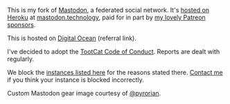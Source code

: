 This is my fork of [Mastodon](https://github.com/tootsuite/mastodon), a 
federated social network. It's [hosted on Heroku](https://ashfurrow.com/blog/running-mastodon-on-heroku/)
at [mastodon.technology](https://mastodon.technology), paid for in part by [my 
lovely Patreon sponsors](https://www.patreon.com/user?u=3581610).

This is hosted on [Digital Ocean](https://m.do.co/c/4a83a8a7aedf) (referral link).

I've decided to adopt the [TootCat Code of Conduct](https://github.com/TootCat/mastodon/wiki/Code-of-Conduct/41432d2c42ba9be52f2710b8b5c7b77f41271c0b).
Reports are dealt with regularly.

We block the [instances listed here](https://github.com/tootcafe/blocked-instances)
for the reasons stated there. [Contact me](mailto:ash@ashfurrow.com) if you 
think your instance is blocked incorrectly.

Custom Mastodon gear image courtesy of [@pyrorian](https://mastodon.technology/@pyrorian).
